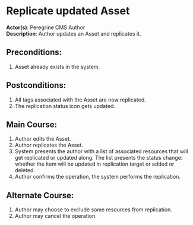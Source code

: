 # Replicate updated Asset

**Actor(s)**: Peregrine CMS Author  
**Description**: Author updates an Asset and replicates it.

## Preconditions:
1. Asset already exists in the system.

## Postconditions:
1. All tags associated with the Asset are now replicated.
1. The replication status icon gets updated.

## Main Course:
1. Author edits the Asset.
1. Author replicates the Asset.
1. System presents the author with a list of associated resources that
   will get replicated or updated along. The list presents the status change:
   whether the item will be updated in replication target or added or deleted.
1. Author confirms the operation, the system performs the replication.

## Alternate Course:
1. Author may choose to exclude some resources from replication.
1. Author may cancel the operation.